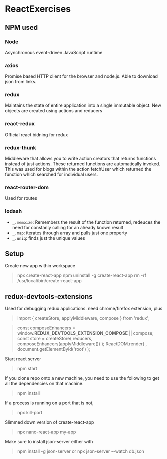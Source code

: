 # ReactExercises 

## NPM used

### Node
Asynchronous event-driven JavaScript runtime

### axios
Promise based HTTP client for the browser and node.js. Able to download json from links.

### redux
Maintains the state of entire application into a single immutable object. New objects are created using actions and reducers

### react-redux
Official react bidning for redux

### redux-thunk
Middleware that allows you to write action creators that returns functions instead of just actions. These returned functions are automatically invoked. This was used for blogs within the action fetchUser which returned the function which searched for individual users. 

### react-router-dom
Used for routes

### lodash 
* ``_.memoize``: Remembers the result of the function returned, redeuces the need for constanly calling for an already known result
* ``_.map``: iterates through array and pulls just one property
* ``_.uniq``: finds just the unique values


## Setup
Create new app within workspace
  >npx create-react-app <name of project>
  >npm uninstall -g create-react-app
  >rm -rf /usr/local/bin/create-react-app

## redux-devtools-extensions
Used for debugging redux applications. need chrome/firefox extension, plus 
  > import { createStore, applyMiddleware, compose } from 'redux';  

  >const composeEnhancers = window.__REDUX_DEVTOOLS_EXTENSION_COMPOSE__ || compose;
  >const store = createStore(
  >    reducers,
  >    composeEnhancers(applyMiddleware())
  >);
  ReactDOM.render(
    <Provider store={store}>
        <App />
    </Provider>,
    document.getElementById('root')
  >);

Start react server
  >npm start


If you clone repo onto a new machine, you need to use the following to get all the dependencies on that machine.
  >npm install


If a process is running on a port that is not,
  >npx kill-port <port number>


Slimmed down version of create-react-app
  >npx nano-react-app my-app

Make sure to install json-server either with
  >npm install -g json-server 
or 
  >npx json-server --watch db.json
